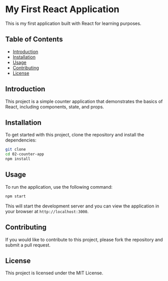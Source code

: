 # My First React Application

This is my first application built with React for learning purposes.

## Table of Contents
- [Introduction](#introduction)
- [Installation](#installation)
- [Usage](#usage)
- [Contributing](#contributing)
- [License](#license)

## Introduction
This project is a simple counter application that demonstrates the basics of React, including components, state, and props.

## Installation
To get started with this project, clone the repository and install the dependencies:

```bash
git clone 
cd 02-counter-app
npm install
```

## Usage
To run the application, use the following command:

```bash
npm start
```

This will start the development server and you can view the application in your browser at `http://localhost:3000`.

## Contributing
If you would like to contribute to this project, please fork the repository and submit a pull request.

## License
This project is licensed under the MIT License.